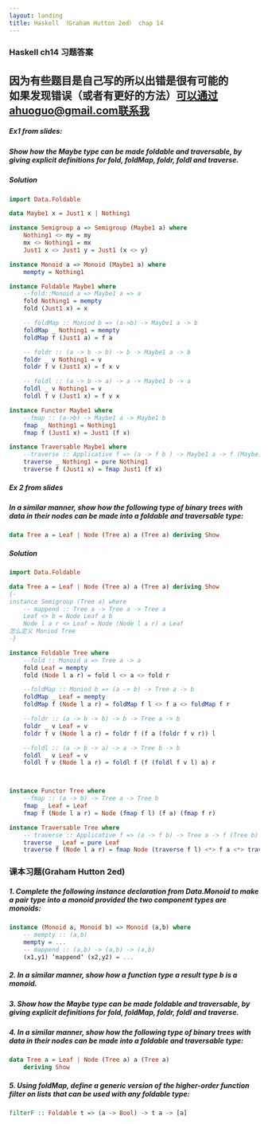 ```yaml
---
layout: landing
title: Haskell （Graham Hutton 2ed） chap 14
---
```


### Haskell ch14 习题答案
因为有些题目是自己写的所以出错是很有可能的  
如果发现错误（或者有更好的方法）可以通过ahuoguo@gmail.com联系我  
---

##### Ex1 from slides:   

##### Show how the Maybe type can be made foldable and traversable, by giving explicit definitions for fold, foldMap, foldr, foldl and traverse.  

##### Solution
```haskell
import Data.Foldable

data Maybe1 x = Just1 x | Nothing1

instance Semigroup a => Semigroup (Maybe1 a) where
    Nothing1 <> my = my
    mx <> Nothing1 = mx
    Just1 x <> Just1 y = Just1 (x <> y)

instance Monoid a => Monoid (Maybe1 a) where
    mempty = Nothing1

instance Foldable Maybe1 where
    --fold::Monoid a => Maybe1 a => a
    fold Nothing1 = mempty
    fold (Just1 x) = x

    -- foldMap :: Moniod b => (a->b) -> Maybe1 a -> b
    foldMap _ Nothing1 = mempty
    foldMap f (Just1 a) = f a

    -- foldr :: (a -> b -> b) -> b -> Maybe1 a -> b
    foldr _ v Nothing1 = v
    foldr f v (Just1 x) = f x v

    -- foldl :: (a -> b -> a) -> a -> Maybe1 b -> a
    foldl _ v Nothing1 = v
    foldl f v (Just1 x) = f v x

instance Functor Maybe1 where
    --fmap :: (a->b) -> Maybe1 a -> Maybe1 b
    fmap _ Nothing1 = Nothing1
    fmap f (Just1 x) = Just1 (f x)

instance Traversable Maybe1 where
    --traverse :: Applicative f => (a -> f b ) -> Maybe1 a -> f (Maybe1 b)
    traverse _ Nothing1 = pure Nothing1
    traverse f (Just1 x) = fmap Just1 (f x)
```

##### Ex 2 from slides

##### In a similar manner, show how the following type of binary trees with data in their nodes can be made into a foldable and traversable type:
```Haskell
data Tree a = Leaf | Node (Tree a) a (Tree a) deriving Show
```
##### Solution
```haskell
import Data.Foldable 

data Tree a = Leaf | Node (Tree a) a (Tree a) deriving Show
{-
instance Semigroup (Tree a) where
    -- mappend :: Tree a -> Tree a -> Tree a
    Leaf <> b = Node Leaf a b
    Node l a r <> Leaf = Node (Node l a r) a Leaf
怎么定义 Moniod Tree
-}

instance Foldable Tree where
    --fold :: Monoid a => Tree a -> a
    fold Leaf = mempty
    fold (Node l a r) = fold l <> a <> fold r

    --foldMap :: Moniod b => (a -> b) -> Tree a -> b
    foldMap _ Leaf = mempty
    foldMap f (Node l a r) = foldMap f l <> f a <> foldMap f r

    --foldr :: (a -> b -> b) -> b -> Tree a -> b
    foldr _ v Leaf = v
    foldr f v (Node l a r) = foldr f (f a (foldr f v r)) l

    --foldl :: (a -> b -> a) -> a -> Tree b -> b
    foldl _ v Leaf = v
    foldl f v (Node l a r) = foldl f (f (foldl f v l) a) r



instance Functor Tree where
    --fmap :: (a -> b) -> Tree a -> Tree b
    fmap _ Leaf = Leaf
    fmap f (Node l a r) = Node (fmap f l) (f a) (fmap f r)

instance Traversable Tree where
    -- traverse :: Applicative f => (a -> f b) -> Tree a -> f (Tree b)
    traverse _ Leaf = pure Leaf
    traverse f (Node l a r) = fmap Node (traverse f l) <*> f a <*> traverse f r
```

### 课本习题(Graham Hutton 2ed)

##### 1. Complete the following instance declaration from Data.Monoid to make a pair type into a monoid provided the two component types are monoids:
```Haskell
instance (Monoid a, Monoid b) => Monoid (a,b) where 
    -- mempty :: (a,b)
    mempty = ...
    -- mappend :: (a,b) -> (a,b) -> (a,b) 
    (x1,y1) ‘mappend‘ (x2,y2) = ...
```
   
##### 2. In a similar manner, show how a function type a result type b is a monoid.   

##### 3. Show how the Maybe type can be made foldable and traversable, by giving explicit definitions for *fold*, *foldMap*, *foldr*, *foldl* and *traverse*.  

##### 4.  In a similar manner, show how the following type of binary trees with data in their nodes can be made into a foldable and traversable type:
```Haskell
data Tree a = Leaf | Node (Tree a) a (Tree a) 
    deriving Show
```

##### 5. Using foldMap, define a generic version of the higher-order function filter on lists that can be used with any foldable type:
```Haskell
filterF :: Foldable t => (a -> Bool) -> t a -> [a]
```
